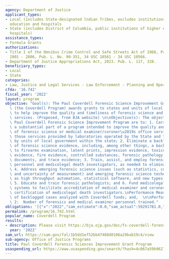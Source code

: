 ```yaml
---
agency: Department of Justice
applicant_types:
- Local (includes State-designated lndian Tribes, excludes institutions of higher
  education and hospitals
- State (includes District of Columbia, public institutions of higher education and
  hospitals)
assistance_types:
- Formula Grants
authorizations:
- Title I of the Omnibus Crime Control and Safe Streets Act of 1968, Part BB, Sections
  2801 - 2806, Pub. L. No. 90-351, 34 USC 10561 - 34 USC 10566.
- Department of Justice Appropriations Act, 2023. Pub. L. 117, 328.
beneficiary_types:
- Local
- State
categories:
- Law, Justice and Legal Services - Law Enforcement - Planning and Operations
cfda: '16.742'
fiscal_year: '2022'
layout: program
objective: "Goal(s): The Paul Coverdell Forensic Science Improvement Grants Program\
  \ (the Coverdell Program) awards grants to states and units of local government\
  \ to help improve the quality and timeliness of forensic science and medical examiner/coroner\
  \ services. (Proposed, from BJA website) \n\nObjective(s): The objectives of the\
  \ Paul Coverdell Forensic Science Improvement Program are to: 1. Carry out all or\
  \ a substantial part of a program intended to improve the quality and timeliness\
  \ of forensic science or medical examiner/coroner\u2019s office services, including\
  \ those services provided by laboratories operated by the State and those operated\
  \ by units of local government within the state; 2. Eliminate a backlog in the analysis\
  \ of forensic science evidence, including, among other things, a backlog with respect\
  \ to firearms examination, latent prints, impression evidence, toxicology, digital\
  \ evidence, fire evidence, controlled substances, forensic pathology, questioned\
  \ documents, and trace evidence; 3. Train, assist, and employ forensic laboratory\
  \ personnel and medicolegal death investigators, as needed to eliminate such a backlog;\
  \ 4. Address emerging forensic science issues (such as statistics, contextual bias,\
  \ and uncertainty of measurement) and emerging forensic science technology (such\
  \ as high throughput automation, statistical software, and new types of instrumentation);\
  \ 5. Educate and train forensic pathologists; and 6. Fund medicolegal death investigation\
  \ systems to facilitate accreditation of medical examiner and coroner offices and\
  \ certification of medicolegal death investigators.\nPerformance Measure 1: Number\
  \ of backlogged cases analyzed with Coverdell funds; and,  \n\nPerformance Measure\
  \ 2:  Number of forensics and medical examiner personnel trained."
obligations: '[{"x":"2022","sam_estimate":0.0,"sam_actual":59291781.0,"usa_spending_actual":58756175.0},{"x":"2023","sam_estimate":35000000.0,"sam_actual":0.0,"usa_spending_actual":-497207.85},{"x":"2024","sam_estimate":35000000.0,"sam_actual":0.0,"usa_spending_actual":0.0}]'
permalink: /program/16.742.html
popular_name: Coverdell Program
results:
- description: Please visit https://bja.ojp.gov/doc/fs-coverdell-forensic-science-program.pdf.
  year: '2022'
sam_url: https://sam.gov/fal/1b5dd1ef52bb47488d0106a29bab19c4/view
sub-agency: Office of Justice Programs
title: Paul Coverdell Forensic Sciences Improvement Grant Program
usaspending_url: https://www.usaspending.gov/search/?hash=4c067a59b9627f68deb8c0e150c21a65
---
```


